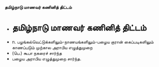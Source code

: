 **தமிழ்நாடு மாணவர் கணினித் திட்டம்**
- # தமிழ்நாடு மாணவர் கணினித் திட்டம்
- n. பழங்கல்வெட்டுக்களிலும்-நாணயங்களிலும்-பழைய குரான் கைப்படிகளிலும் காணப்படும் முற்கால அராபிய எழுத்துமுறை
- (பெ.) கூபா நகரைச் சார்ந்த
- பழைய அராபிய எழுத்துமுறை சார்ந்த.

